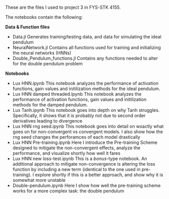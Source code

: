 These are the files I used to project 3 in FYS-STK 4155.

The notebooks contain the following:

**Data & Function files**
 - Data.jl
     Generates training/testing data, and data for simulating the ideal pendulum
 - NeuralNetwork.jl
     Contains all functions used for training and initializing the neural networks (HNNs)
 - Double_Pendulum_functions.jl
     Contains any functions needed to alter for the double pendulum problem

**Notebooks**
- Lux HNN.ipynb
    This notebook analyzes the performance of activation functions, gain values and initilization methods
    for the ideal pendulum.
- Lux HNN damped threaded.ipynb
    This notebook analyzes the performance of activation functions, gain values and initilization methods
    for the damped pendulum.
- Lux Tanh.ipynb
    This notebook goes into depth on why Tanh struggles. Specifically, it shows that it is probably not due to second order derivatives        leading to divergence
- Lux HNN rng seed.ipynb
    This notebook goes into detail on wxactly what goes on for non-convergent vs convergent models. I also show how the rng seed changes       the perforamces of each model drastically
- Lux HNN Pre-training.ipynb
    Here I introduce the Pre-training Scheme designed to mitigate the non-convergent effects, analyze the performance, and visualize           shortly how well it fares
- Lux HNN new loss-test.ipynb
    This is a *bonus*-type notebook. An additional approach to mitigate non-convergence is altering the loss function by including a new     term (identical to the one used in pre-training). I explore shortly if this is a better approach, and show why it is somewhat more       unstable
- Double-pendulum.ipynb
      Here I show how well the pre-training scheme works for a more complex task: the double pendulum

